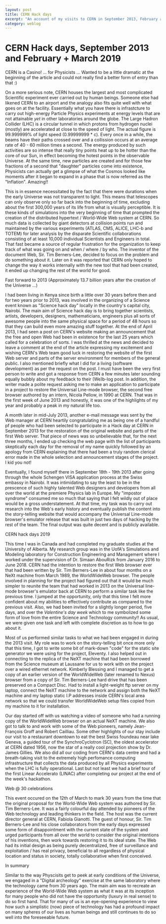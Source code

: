 ```yaml
---
layout: post
title: CERN Hack days
excerpt: "An account of my visits to CERN in September 2013, February and March 2019"
category: weblog
--- 
```


CERN Hack days, September 2013 and February + March 2019
=========================================================

CERN is a Casino! ... for Physicists ... Wanted to be a little dramatic at the beginning of the article and could not really find a better form of entry than that :) 

On a more serious note, CERN houses the largest and most complicated Scientific experiment ever carried out by human beings. Someone else had likened CERN to an airport and the analogy also fits quite well with what goes on at the facility. Essentially what you have there is infrastcture to carry out high-energy Particle Physics experiments at energy levels that are not attainable *yet* in other laboratories around the globe. The Large Hadron Collider (LHC) is a circular tunnel in which protons from hydrogen nuclei (mostly) are accelerated at close to the speed of light. The actual figure is 99.999999% of light speed (0.99999999 * c). Every once in a while, the beams have their paths crossed over and a collission occurs at an average rate of 40 - 60 million times a second. The energy produced by such activities are so intense that really tiny points heat up to be hotter than the core of our Sun, in effect becoming the hotest points in the observable Universe. At the same time, new particles are created and for those few fractions of a second that "daughter" particles come into existence, Physicists can actually get a glimpse of what the Cosmos looked like moments after it began to expand in a phase that is now referred as the "Inflation". Amazing!! 

This is in essence necessitated by the fact that there were durations when the early Universe was not transparent to light. This means that telescopes can only observe only so far back into the beginning of time, excluding about the first 300,000 years of its life from what is visually perceptible. It is these kinds of simulations into the very beginning of time that prompted the creation of the distributed hypertext / World-Wide Web system at CERN. So much data is collected by giant detectors at collision points run and maintained by the various experiments (ATLAS, CMS, ALICE, LHC-b and TOTEM) for later analysis by the disparate Scientific collaborations consisting of at least 10,000 individual Scientists and Engineers in total. That fast became a source of regular frustration for the organization to keep track of what was going on and when / where / by who. The inventor of the document Web, Sir. Tim Berners-Lee, decided to focus on the problem and do something about it. Later on it was reported that CERN only hoped to change the way it works internally with the new tool that had been created, it ended up changing the rest of the world for good.

Fast forward to 2013 (Approximately 13.7 billion years after the creation of the Universe ...)

I had been living in Kenya since birth a little over 30 years before then and for two years prior to 2013, was involved in the organizing of a Science event known as "Science hack day" locally in the country's capital city, Nairobi. The main aim of Science hack day is to bring together scientists, artists, developers, designers, mathematicians, engineers plus all sorts of awesome people into the same physical space for a period of 48 hours so that they can build even more amazing stuff together. At the end of April 2013, I had seen a post on CERN's website making an announcement that the free and open Web had been in existence for the last 25 years which called for a celebration of sorts. I was thrilled at the news and decided to leave a comment at the end of the article expressing my excitement and wishing CERN's Web team good luck in restoring the website of the first Web server and parts of the server environment for members of the general public. I also mentioned briefly what I did for a living (software development) as per the request on the post. I must have been the very first person to write and got a response from CERN a few minutes later sounding equally bubbly about my feedback to their (We)b-log post. In addition, the writer made a polite request asking me to make an application to participate in a project to restore the Universal Line-mode browser, the second free browser authored by an intern, Nicola Pellow, in 1990 at CERN. That was in the first week of June 2013 and honestly, it was one of the highlights of my year and probably a peak in my natural life too.

A month later in mid-July 2013, another e-mail message was sent by the Web manager at CERN heartily congratulating me as being one of a handful pf people who had been selected to participate in a Hack day at CERN in September 2013 for the restoration of the original website and parts of the first Web server. That piece of news was so unbelievable that, for the next three months, I ended up checking the web page with the list of participants skeptically each day for the removal of my name quickly followed by an apology from CERN explaining that there had been a truly random clerical error made in the whole selection and announcement stages of the project. I kid you not!

Eventually, I found myself there in September 18th - 19th 2013 after going through the whole Schengen VISA application process at the Swiss embassy in Nairobi. It was intimidating to say the least to be in the prescence of such highly talented Web designers and developers from all over the world at the premiere Physics lab in Europe. My "impostor syndrome" consumed me so much that saying that I felt wildly out of place would be a gross understatement. At that time, my task was to carry out research into the Web's early history and eventually publish the content into the story-telling website that would accompany the Universal Line-mode browser's emulator release that was built in just two days of hacking by the rest of the team. The final output was quite decent and is publicly available. 

CERN hack days 2019 

This time I was in Canada and had completed my graduate studies at the University of Alberta. My research group was in the UofA's Simulations and Modeling laboratory for Construction Engineering and Management where I worked under the supervision of Dr. Simaan AbouRizk from January 2016 to June 2018. CERN had the intention to restore the first Web browser ever that had been written by Sir. Tim Berners-Lee in about four months on a NeXt machine from March 1989, the WorldWideWeb browser. The people involved in planning for the project had figured out that it would be much simpler to reunite the team that had worked in 2013 on the Universal line-mode browser's emulator back at CERN to perform a similar task like the previous time. I jumped at the opportunity, only that this time I felt more confident about my abilities to effectively contribute as compared to the previous visit. Also, we had been invited for a slightly longer period, five days, and over the *Valentine's day week* which to me symbolized some form of love from the entire Science and Technology community!!  As usual, we were given one task and left with complete discretion as to how to go about it. 

Most of us performed similar tasks to what we had been engaged in during the 2013 visit. My role was to work on the story-telling bit once more only that this time, I got to write some bit of mark-down "code" for the static site generator we were using for the project, Eleventy. I also helped out in connecting to the replica of the NeXT machine that had been borrowed from the Science museum at Laussane for us to work with on the project over a wired ethernet network. Kimberly Blessing and I managed to get a copy of an earlier version of the WorldWideWeb (later renamed to Nexus) browser from a copy of Sir. Tim Berners-Lee hard drive that has been preserved on a Compact Disc. Had to install a light-weight ftp server on my laptop, connect the NeXT machine to the network and assign both the NeXT machine and my laptop static I.P addresses inside CERN's local area network so that we could transfer WorldWideWeb setup files copied from my machine to it for installation.

Our day started off with us watching a video of someone who had a running copy of the WorldWideWeb browser on an actual NeXT machine. We also got to talk to and work with some of the Web pioneers, namely Jean-François Groff and Robert Cailliau. Some other highlights of our stay include our visit to a restaurant downtown to eat the best Swiss foundeau near lake Geneva, a guided tour of the SynchroCyclotron (SC), the oldest accelerator at CERN dated 1956, now the star of a really cool projection show by Dr. James Gillies. We also did all our coding from CERN's data centre and had a breath-taking visit to the extremely high perfomance computing infrastructure that collects the data produced by all Physics experiments when the LHC is fully operational. Last but not least we had a brief tour of the first Linear Accelerato (LINAC) after completing our project at the end of the week's hackathon.

Web @ 30 celebrations 

This event occured on the 12th of March to mark 30 years from the time that the original proposal for the World-Wide Web system was authored by Sir. Tim Berners-Lee. It was a fairly colourful day attended by pioneers of the Web technology and leading thinkers in the field. The host was the current director general at CERN, Fabiola Gianotti. The guest  of honour, Sir. Tim Berners-Lee and his close collaborators from the early days expressed some form of disappointment with the current state of the system and urged participants from all over the world to consider the original intentions of his inventions, then work towards restoring it to its ideal state. The Web had its initial design as being purely decentralized, free of surveillance and exploitation / has real privacy, beneficial to all regardless of physical location and status in society, totally collaborative when first conceived. 

In summary 

Similar to the way Physcisits get to peek at early conditions of the Universe, we engaged in a "Digital archeology" exercise at the same laboratory where the technology came from 30 years ago. The main aim was to recreate an experience of the World-Wide Web system as what it was at its inception for many people who did not have the opportunity (luxury in real sense) to do so first hand. That for many of us is an eye-opening experience to view how such a simplistic (now) piece of technology has had a profound impact on many spheres of our lives as human beings and still continues to do so well into the foreseeable future.
